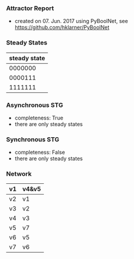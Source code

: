 

### Attractor Report
 * created on 07. Jun. 2017 using PyBoolNet, see https://github.com/hklarner/PyBoolNet

### Steady States
| steady state |
| ------------ | 
| 0000000      |
| 0000111      |
| 1111111      |

### Asynchronous STG
 * completeness: True
 * there are only steady states

### Synchronous STG
 * completeness: False
 * there are only steady states

### Network
| v1      | v4&v5   |
| ------- | ------- |
| v2      | v1      |
| v3      | v2      |
| v4      | v3      |
| v5      | v7 | v1 |
| v6      | v5 | v2 |
| v7      | v6      |

